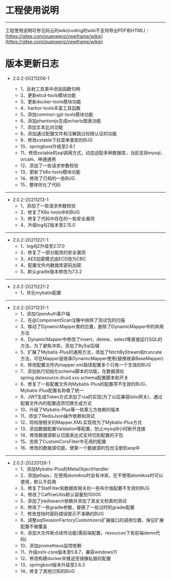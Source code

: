 # 工程使用说明 
---



工程使用说明可参见码云的wiki(coding的wiki不支持导出PDF和HTML)：[https://gitee.com/quanwenz/newframe/wikis](https://gitee.com/quanwenz/newframe/wikis)



版本更新日志
===================================================
- 2.0.2-20211206-1

    - 1、反射工具类中添加函数句柄
    - 2、更新etcd-tools模块功能
    - 3、更新docker-tools模块功能
    - 4、harbor-tools丰富工具函数
    - 5、添加common-jgit-tools模块功能
    - 6、添加phantomjs生成echarts图表功能
    - 7、添加文本比对功能
    - 8、添加通过配置文件和注解跳过权限认证的功能
    - 9、修改xxtable下拉菜单类型的BUG
    - 10、springboot升级至2.6.1
    - 11、修改xxtable的sql调用方式，动态适配多种数据库，当前支持mysql、orcale、神通通用
    - 12、添加了一些请求参数校验
    - 13、更新了k8s-tools模块功能
    - 14、修改了已知的一些BUG
    - 15、整体优化了代码
-----------------------------------------------
- 2.0.2-20211213-1
    - 1、添加了一些请求参数校验
    - 2、修复了K8s-tools中的BUG
    - 3、修复了代码中存在的一些安全漏洞
    - 4、升级log4j2版本至2.15.0

-----------------------------------------------
- 2.0.2-20211221-1
  - 1、log4j2升级至2.17.0
  - 2、修复了一部分能改的安全漏洞
  - 3、AES加密模式由ECD改为CBC
  - 4、配置文件内数据库密码加密
  - 5、默认gradle版本修改为7.3.2

-----------------------------------------------
- 2.0.2-20211221-2
  - 1、优化mybatis配置

-----------------------------------------------
- 2.0.2-20211231-1
  - 1、添加OpenAuth客户端
  - 2、在@ComponentScan注解中排除了测试包的扫描
  - 3、移动了DynamicMapper类的位置，删除了DynamicMapper中的弃用方法
  - 4、DynamicMapper中修改了insert、delete、select等直接运行SQL的方法，为了避免冲突，添加了BySql后缀
  - 5、扩展了Mybatis-Plus的通用方法，添加了fetchByStream和truncate方法，可在Mapper层继承DynamicMapper使用(替换继承BaseMapper)
  - 6、修改配置文件内mapper.xml路径配置多个只有一个生效的BUG
  - 7、添加执行初始化schema脚本的功能，在数据源处spring.datasource.druid.xxx.schema配置脚本和开关
  - 8、修复了一些配置文件内Mybatis-Plus的配置项不生效的BUG，Mybatis-Plus配置名称做了统一
  - 9、JWT生成Token方式添加了rsa的实现(为了以后兼容Istio网关)，通过配置文件内的配置选项切换生成方式
  - 10、升级了Mybatis-Plus等一些第三方依赖的版本
  - 11、添加了RedisJson操作依赖和测试
  - 12、将权限相关的Mapper.XML实现改为了Mybatis-Plus方式
  - 13、添加数据配置Validation等配置，防止mysql8小时断开连接
  - 14、修改数据源默认切面表达式支持切到配置的子包
  - 15、去除了CustomCorsFilter中无用的配置
  - 16、修改的数据源切面，使第一个数据源的包也注册到aop中

-----------------------------------------------
- 2.0.2-20220126-1
  - 1、添加Mybatis-Plus的MetaObjectHandler
  - 2、添加p6spy，在使用atomikos时会有冲突，在不使用atomikos时可以使用，默认不启用
  - 3、修复了StatFilter和数据库相关的一些布尔值配置不生效的BUG
  - 4、修改了CaffineUtils默认容量到10000
  - 5、添加了jredisearch依赖并添加了其全文检索的测试
  - 6、修改了一些gradle参数，替换了一些过时的gradle配置
  - 7、修改登陆时密码错误提示不准确的BUG
  - 8、调整sqlSessionFactoryCustomizers扩展接口的调用位置，保证扩展配置不被覆盖
  - 9、添加大文件断点续传功能(需前端配置，resources下有前端demo代码)
  - 10、添加prometheus监控依赖
  - 11、升级oshi-core版本至5.8.7，兼容windows11
  - 12、修改构建docker并推送至镜像私服的配置
  - 13、springboot版本升级至2.6.3
  - 14、修复了其他已知的BUG
